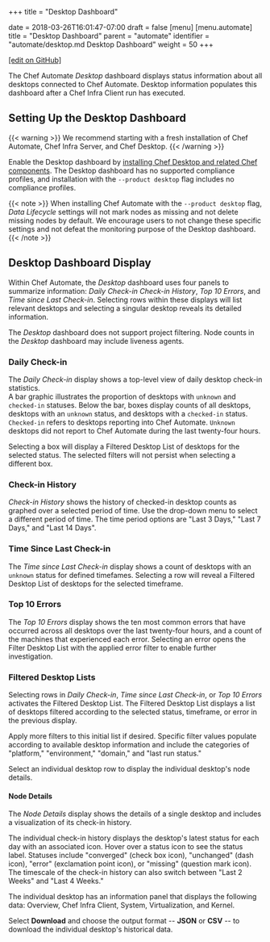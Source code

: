 +++
title = "Desktop Dashboard"

date = 2018-03-26T16:01:47-07:00
draft = false
[menu]
  [menu.automate]
    title = "Desktop Dashboard"
    parent = "automate"
    identifier = "automate/desktop.md Desktop Dashboard"
    weight = 50
+++

[\[edit on GitHub\]](https://github.com/chef/automate/blob/master/components/docs-chef-io/content/automate/desktop.md)

The Chef Automate _Desktop_ dashboard displays status information about all desktops connected to Chef Automate.
Desktop information populates this dashboard after a Chef Infra Client run has executed.

## Setting Up the Desktop Dashboard

{{< warning >}}
We recommend starting with a fresh installation of Chef Automate, Chef Infra Server, and Chef Desktop.
{{< /warning >}}

Enable the Desktop dashboard by [installing Chef Desktop and related Chef components](https://docs.chef.io/desktop/desktop_setup_chef/#install-chef-automate-and-chef-infra-server).
The Desktop dashboard has no supported compliance profiles, and installation with the `--product desktop` flag includes no compliance profiles.

{{< note >}}
When installing Chef Automate with the `--product desktop` flag, _Data Lifecycle_ settings will not mark nodes as missing and not delete missing nodes by default.
We encourage users to not change these specific settings and not defeat the monitoring purpose of the Desktop dashboard.
{{< /note >}}

## Desktop Dashboard Display

Within Chef Automate, the _Desktop_ dashboard uses four panels to summarize information: _Daily Check-in_ _Check-in History_, _Top 10 Errors_, and _Time since Last Check-in_.
Selecting rows within these displays will list relevant desktops and selecting a singular desktop reveals its detailed information.

The _Desktop_ dashboard does not support project filtering.
Node counts in the _Desktop_ dashboard may include liveness agents.

### Daily Check-in

The _Daily Check-in_ display shows a top-level view of daily desktop check-in statistics.  
A bar graphic illustrates the proportion of desktops with `unknown` and `checked-in` statuses.
Below the bar, boxes display counts of all desktops, desktops with an `unknown` status, and desktops with a `checked-in` status.
`Checked-in` refers to desktops reporting into Chef Automate.
`Unknown` desktops did not report to Chef Automate during the last twenty-four hours.

Selecting a box will display a Filtered Desktop List of desktops for the selected status.
The selected filters will not persist when selecting a different box.

### Check-in History

_Check-in History_ shows the history of checked-in desktop counts as graphed over a selected period of time.
Use the drop-down menu to select a different period of time.
The time period options are "Last 3 Days," "Last 7 Days," and "Last 14 Days".

### Time Since Last Check-in

The _Time since Last Check-in_ display shows a count of desktops with an `unknown` status for defined timefames.
Selecting a row will reveal a Filtered Desktop List of desktops for the selected timeframe.

### Top 10 Errors

The _Top 10 Errors_ display shows the ten most common errors that have occurred across all desktops over the last twenty-four hours, and a count of the machines that experienced each error.
Selecting an error opens the Filter Desktop List with the applied error filter to enable further investigation.

### Filtered Desktop Lists

Selecting rows in _Daily Check-in_, _Time since Last Check-in_, or _Top 10 Errors_ activates the Filtered Desktop List.
The Filtered Desktop List displays a list of desktops filtered according to the selected status, timeframe, or error in the previous display.

Apply more filters to this initial list if desired.
Specific filter values populate according to available desktop information and include the categories of "platform," "environment," "domain," and "last run status."

Select an individual desktop row to display the individual desktop's node details.

#### Node Details

The _Node Details_ display shows the details of a single desktop and includes a visualization of its check-in history.

The individual check-in history displays the desktop's latest status for each day with an associated icon.
Hover over a status icon to see the status label.
Statuses include "converged" (check box icon), "unchanged" (dash icon), "error" (exclamation point icon), or "missing" (question mark icon).
The timescale of the check-in history can also switch between "Last 2 Weeks" and "Last 4 Weeks."

The individual desktop has an information panel that displays the following data: Overview, Chef Infra Client, System, Virtualization, and Kernel.

Select **Download** and choose the output format -- **JSON** or **CSV** -- to download the individual desktop's historical data.
